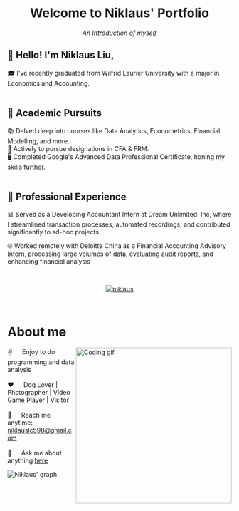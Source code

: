 <h1 align="center">Welcome to Niklaus' Portfolio</h1>
<p align="center"><i>An Introduction of myself</i><br>
<h2>🌌 Hello! I'm Niklaus Liu,</h2>
🎓 I've recently graduated from Wilfrid Laurier University with a major in Economics and Accounting.<br>
<br>
<h2>🚀 Academic Pursuits</h2>
📚 Delved deep into courses like Data Analytics, Econometrics, Financial Modelling, and more.<br>
💼 Actively to pursue designations in CFA & FRM.<br>
🖥 Completed Google's Advanced Data Professional Certificate, honing my skills further.<br>
<br>
<h2>🌟 Professional Experience</h2>
<p>📊 Served as a Developing Accountant Intern at Dream Unlimited. Inc, where I streamlined transaction processes, automated recordings, and contributed significantly to ad-hoc projects.</p>
<p>🌐 Worked remotely with Deloitte China as a Financial Accounting Advisory Intern, processing large volumes of data, evaluating audit reports, and enhancing financial analysis</p>
</p>
    <br>
  </samp>
</p>

<p align="center">
 <a href="https://linkedin.com/in/changliuniklaus" target="_blank">
  <img src="https://img.shields.io/badge/LinkedIn-0077B5?style=for-the-badge&logo=linkedin&logoColor=white" alt="niklaus"/>
 </a>
</p>
<br />


<!-- About Section -->
 # About me
 
<p>
 <img align="right" width="350" src="/assets/programmer.gif" alt="Coding gif" />
  
 ✌️ &emsp; Enjoy to do programming and data analysis <br/><br/>
 ❤️ &emsp; Dog Lover | Photographer | Video Game Player | Visitor<br/><br/>
 📧 &emsp; Reach me anytime: niklauslc598@gmail.com<br/><br/>
 💬 &emsp; Ask me about anything [here](https://github.com/niklauschangliu/niklauschangliu.github.io/issues)

</p>


![Niklaus' graph](https://github-readme-activity-graph.vercel.app/graph?username=niklauschangliu&bg_color=141529&color=9f0af0&line=9f0af0&point=bfabde&area=true)
